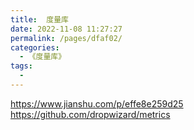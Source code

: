 ```yaml
---
title:  度量库
date: 2022-11-08 11:27:27
permalink: /pages/dfaf02/
categories:
  - 《度量库》
tags:
  - 
---
```

https://www.jianshu.com/p/effe8e259d25
https://github.com/dropwizard/metrics


